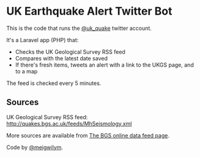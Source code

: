 # UK Earthquake Alert Twitter Bot

This is the code that runs the [@uk\_quake](https:/twitter.com/uk\_quake) twitter account. 

It's a Laravel app (PHP) that: 

* Checks the UK Geological Survey RSS feed
* Compares with the latest date saved
* If there's fresh items, tweets an alert with a link to the UKGS page, and to a map

The feed is checked every 5 minutes. 

## Sources

UK Geological Survey RSS feed: http://quakes.bgs.ac.uk/feeds/MhSeismology.xml

More sources are available from [The BGS online data feed page](http://www.earthquakes.bgs.ac.uk/feeds/feeds.html). 

Code by [@meigwilym](https://twitter.com/meigwilym). 

